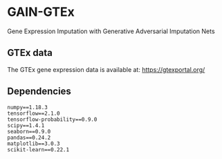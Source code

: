 # GAIN-GTEx
Gene Expression Imputation with Generative Adversarial Imputation Nets

## GTEx data
The GTEx gene expression data is available at: https://gtexportal.org/

## Dependencies
```
numpy==1.18.3
tensorflow==2.1.0
tensorflow-probability==0.9.0
scipy==1.4.1
seaborn==0.9.0
pandas==0.24.2
matplotlib==3.0.3
scikit-learn==0.22.1

